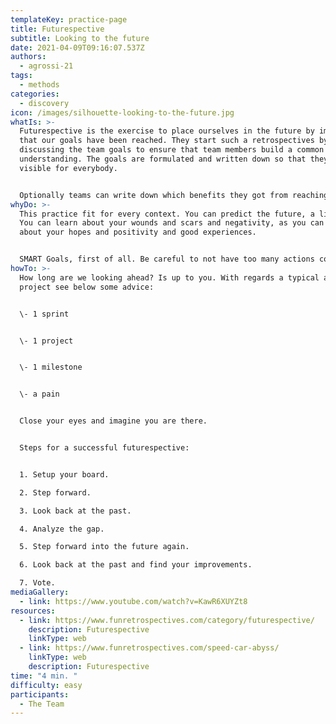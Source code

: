 ```yaml
---
templateKey: practice-page
title: Futurespective
subtitle: Looking to the future
date: 2021-04-09T09:16:07.537Z
authors:
  - agrossi-21
tags:
  - methods
categories: 
  - discovery
icon: /images/silhouette-looking-to-the-future.jpg
whatIs: >-
  Futurespective is the exercise to place ourselves in the future by imagining
  that our goals have been reached. They start such a retrospectives by
  discussing the team goals to ensure that team members build a common
  understanding. The goals are formulated and written down so that they are
  visible for everybody. 


  Optionally teams can write down which benefits they got from reaching their goals. If team like to party they can even do a small celebration for having reached the goals, which can help to make teams aware of the importance of reaching it.
whyDo: >-
  This practice fit for every context. You can predict the future, a little bit.
  You can learn about your wounds and scars and negativity, as you can learn
  about your hopes and positivity and good experiences.


  SMART Goals, first of all. Be careful to not have too many actions coming out of the futurespective. It helps when teams agree to only do the [](https://www.benlinders.com/2014/retrospective-exercise-vital-few-actions/) actions that are needed now to get started. There will be more retrospectives where teams can reflect and define those actions that will be most valuable to do at that time.
howTo: >-
  How long are we looking ahead? Is up to you. With regards a typical agile
  project see below some advice:


  \- 1 sprint


  \- 1 project


  \- 1 milestone


  \- a pain


  Close your eyes and imagine you are there.


  Steps for a successful futurespective:


  1. Setup your board.

  2. Step forward.

  3. Look back at the past.

  4. Analyze the gap.

  5. Step forward into the future again.

  6. Look back at the past and find your improvements.

  7. Vote.
mediaGallery:
  - link: https://www.youtube.com/watch?v=KawR6XUYZt8
resources:
  - link: https://www.funretrospectives.com/category/futurespective/
    description: Futurespective
    linkType: web
  - link: https://www.funretrospectives.com/speed-car-abyss/
    linkType: web
    description: Futurespective
time: "4 min. "
difficulty: easy
participants:
  - The Team
---
```

